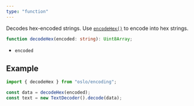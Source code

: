 ```yaml
---
type: "function"
---
```


Decodes hex-encoded strings. Use [`encodeHex()`](ref:crypto) to encode into hex strings.

```ts
function decodeHex(encoded: string): Uint8Array;
```

- `encoded`

## Example

```ts
import { decodeHex } from "oslo/encoding";

const data = decodeHex(encoded);
const text = new TextDecoder().decode(data);
```
